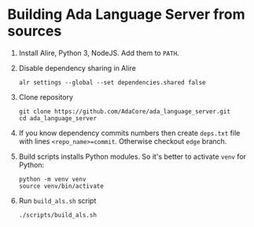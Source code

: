# Building Ada Language Server from sources

1. Install Alire, Python 3, NodeJS. Add them to `PATH`.

2. Disable dependency sharing in Alire

       alr settings --global --set dependencies.shared false

3. Clone repository

       git clone https://github.com/AdaCore/ada_language_server.git
       cd ada_language_server

4. If you know dependency commits numbers then create `deps.txt` file
   with lines `<repo_name>=commit`. Otherwise checkout `edge` branch.

5. Build scripts installs Python modules. So it's better to activate
   `venv` for Python:

       python -m venv venv
       source venv/bin/activate

5. Run `build_als.sh` script

       ./scripts/build_als.sh
